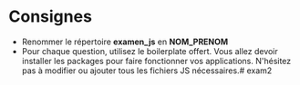# Consignes
- Renommer le répertoire **examen_js** en **NOM_PRENOM**
- Pour chaque question, utilisez le boilerplate offert. 
Vous allez devoir installer les packages pour faire fonctionner vos applications.
N'hésitez pas à modifier ou ajouter tous les fichiers JS nécessaires.#   e x a m 2  
 